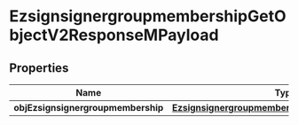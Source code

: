 
# EzsignsignergroupmembershipGetObjectV2ResponseMPayload

## Properties
Name | Type | Description | Notes
------------ | ------------- | ------------- | -------------
**objEzsignsignergroupmembership** | [**EzsignsignergroupmembershipResponseCompound**](EzsignsignergroupmembershipResponseCompound.md) |  | 




